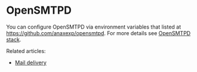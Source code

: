 # OpenSMTPD

You can configure OpenSMTPD via environment variables that listed at https://github.com/anaxexp/opensmtpd. For more details see [OpenSMTPD stack](https://cloud.anaxexp.com/stackhub/a545abfe-6882-4d47-b7b6-0e49516cefb7).

Related articles:

* [Mail delivery](../mail-delivery.md)